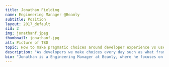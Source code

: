 ```yaml
---
title: Jonathan Fielding
name: Engineering Manager @Beamly
subtitle: Position
layout: 2017_default
sid: 2
img: jonathanf.jpeg
thumbnail: jonathanf.jpg
alt: Picture of TBD
topic: How to make pragmatic choices around developer experience vs user experience
description: "As developers we make choices every day such as what framework to use, what tools to use and what browsers to support. All these decisions have a huge impact on both our experience as developers and the users experience when using out sites. Unfortunately these two areas are not aligned so lets have a look at how we can be pragmatic as developers taking into account both our users and developers experiences."
bio: "Jonathan is a Engineering Manager at Beamly, where he focuses on building out and improving the site to offer users the best possible experience. The main drive behind anything that Jonathan does is whether it will benefit someone in some way, whether that be through improving UX on or through contributing to open source to help push the web forward. Outside of work, he has written Beginning Responsive Design with HTML5 and CSS3 and has worked on many open source projects including SimpleStateManager, Echo.js ResponsiveJavascript.com and Doccy. Aside from development he also has an awesome collection of geeky t-shirts."
---
```

